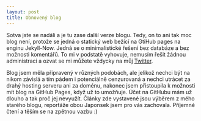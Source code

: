 ```yaml
---
layout: post
title: Obnovený blog
---
```


Sotva jste se nadáli a je tu zase další verze blogu. Tedy, on to ani tak moc blog není, protože se jedná o statický web bežící na GtiHub pages na enginu Jekyll-Now. Jedná se o minimalistické řešení bez databáze a bez možnosti komentářů. To mi v podstatě vyhovuje, nemusím řešit žádnou administraci a ozvat se mi můžete vždycky na můj <a href="https://twitter.com/treeleafgirl">Twitter</a>.

Blog jsem měla připravený v různých podobách, ale jelikož nechci být na nikom závislá a tím pádem i potenciálně cenzurovaná a nechci utrácet za drahý hosting serveru ani za doménu, nakonec jsem přistoupila k možnosti mít blog na GitHub Pages, když už to umožňuje. Účet na GitHubu mám už dlouho a tak proč jej nevyužít. Články zde vystavené jsou výběrem z mého starého blogu, reportáže obou Japonsek jsem pro vás zachovala. Příjemné čtení a těším se na zpětnou vazbu :)

